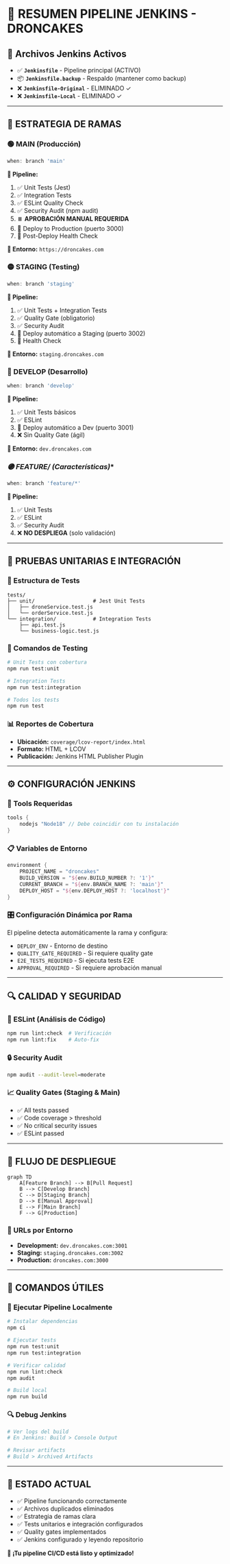 # 🚀 **RESUMEN PIPELINE JENKINS - DRONCAKES**

## 📁 **Archivos Jenkins Activos**
- ✅ **`Jenkinsfile`** - Pipeline principal (ACTIVO)
- 📦 **`Jenkinsfile.backup`** - Respaldo (mantener como backup)
- ❌ **`Jenkinsfile-Original`** - ELIMINADO ✓
- ❌ **`Jenkinsfile-Local`** - ELIMINADO ✓

---

## 🌿 **ESTRATEGIA DE RAMAS**

### **🟢 MAIN (Producción)**
```groovy
when: branch 'main'
```
**🔄 Pipeline:**
1. ✅ Unit Tests (Jest)
2. ✅ Integration Tests
3. ✅ ESLint Quality Check
4. ✅ Security Audit (npm audit)
5. ⏸️ **APROBACIÓN MANUAL REQUERIDA**
6. 🚀 Deploy to Production (puerto 3000)
7. 💨 Post-Deploy Health Check

**🎯 Entorno:** `https://droncakes.com`

### **🟡 STAGING (Testing)**
```groovy
when: branch 'staging'
```
**🔄 Pipeline:**
1. ✅ Unit Tests + Integration Tests
2. ✅ Quality Gate (obligatorio)
3. ✅ Security Audit
4. 🚀 Deploy automático a Staging (puerto 3002)
5. 💨 Health Check

**🎯 Entorno:** `staging.droncakes.com`

### **🔵 DEVELOP (Desarrollo)**
```groovy
when: branch 'develop'
```
**🔄 Pipeline:**
1. ✅ Unit Tests básicos
2. ✅ ESLint
3. 🚀 Deploy automático a Dev (puerto 3001)
4. ❌ Sin Quality Gate (ágil)

**🎯 Entorno:** `dev.droncakes.com`

### **🟣 FEATURE/* (Características)**
```groovy
when: branch 'feature/*'
```
**🔄 Pipeline:**
1. ✅ Unit Tests
2. ✅ ESLint
3. ✅ Security Audit
4. ❌ **NO DESPLIEGA** (solo validación)

---

## 🧪 **PRUEBAS UNITARIAS E INTEGRACIÓN**

### **📂 Estructura de Tests**
```
tests/
├── unit/                   # Jest Unit Tests
│   ├── droneService.test.js
│   └── orderService.test.js
└── integration/            # Integration Tests
    ├── api.test.js
    └── business-logic.test.js
```

### **🎯 Comandos de Testing**
```bash
# Unit Tests con cobertura
npm run test:unit

# Integration Tests
npm run test:integration

# Todos los tests
npm run test
```

### **📊 Reportes de Cobertura**
- **Ubicación:** `coverage/lcov-report/index.html`
- **Formato:** HTML + LCOV
- **Publicación:** Jenkins HTML Publisher Plugin

---

## ⚙️ **CONFIGURACIÓN JENKINS**

### **🔧 Tools Requeridas**
```groovy
tools {
    nodejs "Node18" // Debe coincidir con tu instalación
}
```

### **📋 Variables de Entorno**
```groovy
environment {
    PROJECT_NAME = "droncakes"
    BUILD_VERSION = "${env.BUILD_NUMBER ?: '1'}"
    CURRENT_BRANCH = "${env.BRANCH_NAME ?: 'main'}"
    DEPLOY_HOST = "${env.DEPLOY_HOST ?: 'localhost'}"
}
```

### **🎛️ Configuración Dinámica por Rama**
El pipeline detecta automáticamente la rama y configura:
- `DEPLOY_ENV` - Entorno de destino
- `QUALITY_GATE_REQUIRED` - Si requiere quality gate
- `E2E_TESTS_REQUIRED` - Si ejecuta tests E2E
- `APPROVAL_REQUIRED` - Si requiere aprobación manual

---

## 🔍 **CALIDAD Y SEGURIDAD**

### **🎯 ESLint (Análisis de Código)**
```bash
npm run lint:check  # Verificación
npm run lint:fix    # Auto-fix
```

### **🔒 Security Audit**
```bash
npm audit --audit-level=moderate
```

### **📈 Quality Gates (Staging & Main)**
- ✅ All tests passed
- ✅ Code coverage > threshold
- ✅ No critical security issues
- ✅ ESLint passed

---

## 🚀 **FLUJO DE DESPLIEGUE**

```mermaid
graph TD
    A[Feature Branch] --> B[Pull Request]
    B --> C[Develop Branch]
    C --> D[Staging Branch]
    D --> E[Manual Approval]
    E --> F[Main Branch]
    F --> G[Production]
```

### **🎯 URLs por Entorno**
- **Development:** `dev.droncakes.com:3001`
- **Staging:** `staging.droncakes.com:3002`
- **Production:** `droncakes.com:3000`

---

## 📝 **COMANDOS ÚTILES**

### **🔧 Ejecutar Pipeline Localmente**
```bash
# Instalar dependencias
npm ci

# Ejecutar tests
npm run test:unit
npm run test:integration

# Verificar calidad
npm run lint:check
npm audit

# Build local
npm run build
```

### **🔍 Debug Jenkins**
```bash
# Ver logs del build
# En Jenkins: Build > Console Output

# Revisar artifacts
# Build > Archived Artifacts
```

---

## 🎊 **ESTADO ACTUAL**
- ✅ Pipeline funcionando correctamente
- ✅ Archivos duplicados eliminados
- ✅ Estrategia de ramas clara
- ✅ Tests unitarios e integración configurados
- ✅ Quality gates implementados
- ✅ Jenkins configurado y leyendo repositorio

**🎉 ¡Tu pipeline CI/CD está listo y optimizado!**